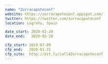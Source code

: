 ```yaml
---
name: "Zurracapoteconf"
website: https://zurracapoteconf.appspot.com/
twitter: https://twitter.com/zurracapoteconf
location: Logroño, Spain

date_start: 2020-02-20
date_end:   2020-02-20

cfp_start: 2019-07-09
cfp_end:   2020-01-31
cfp_site:  http://bit.ly/call4Zurracapoteconf
---
```

